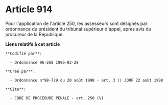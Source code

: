 # Article 914

Pour l'application de l'article 250, les assesseurs sont désignés par ordonnance du président du tribunal supérieur d'appel,
après avis du procureur de la République.

**Liens relatifs à cet article**

	**Codifié par**:

	  - Ordonnance 96-268 1996-03-28

	**Créé par**:

	  - Ordonnance n°98-729 du 20 août 1998 - art. 3 () JORF 22 août 1998

	**Cite**:

	  - CODE DE PROCEDURE PENALE - art. 250 (V)
